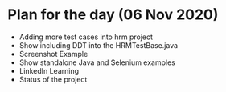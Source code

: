 # Plan for the day  (06 Nov 2020)

   * Adding more test cases into hrm project 
   * Show including DDT into the HRMTestBase.java 
   * Screenshot Example 
   * Show standalone Java and Selenium examples 
   * LinkedIn Learning 
   * Status of the project 
